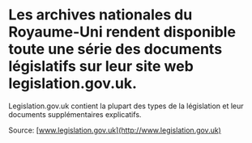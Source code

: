 # Les archives nationales du Royaume-Uni rendent disponible toute une série des documents législatifs sur leur site web legislation.gov.uk.

Legislation.gov.uk contient la plupart des types de la législation et leur documents supplémentaires explicatifs.

Source: [www.legislation.gov.uk](http://www.legislation.gov.uk)
